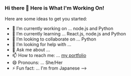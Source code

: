 ###  Hi there 👋 Here is What I'm Working On!


Here are some ideas to get you started:

- 🔭 I’m currently working on ... node.js and Python
- 🌱 I’m currently learning ... React.js, node.js and Python
- 👯 I’m looking to collaborate on ... Python
- 🤔 I’m looking for help with ...
- 💬 Ask me about ...
- 📫 How to reach me: ... [my portfolio](https://sayolovingfoss.com/)
- 😄 Pronouns: ... She/Her
- ⚡ Fun fact: ... I'm from Japanese
-->
